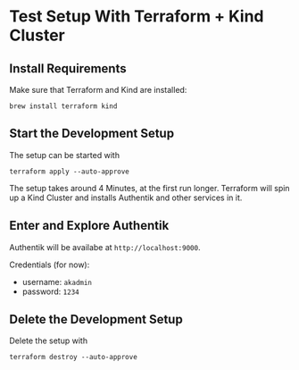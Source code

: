 # Test Setup With Terraform + Kind Cluster

## Install Requirements

Make sure that Terraform and Kind are installed:

```
brew install terraform kind
```

## Start the Development Setup

The setup can be started with

```
terraform apply --auto-approve
```

The setup takes around 4 Minutes, at the first run longer.
Terraform will spin up a Kind Cluster and installs Authentik and other services in it.

## Enter and Explore Authentik

Authentik will be availabe at `http://localhost:9000`.

Credentials (for now):

- username: `akadmin`
- password: `1234`

## Delete the Development Setup

Delete the setup with

```
terraform destroy --auto-approve
```
